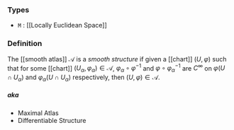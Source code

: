 ### Types
- `M` : [[Locally Euclidean Space]]
### Definition
The [[smooth atlas]] $\mathscr{A}$ is a *smooth structure* if given a [[chart]] $\left(U, \varphi\right)$ such that for some [[chart]] $\left(U_{\alpha}, \varphi_{\alpha}\right) \in\mathscr{A}$, $\varphi_{\alpha} \circ \varphi^{-1}$ and $\varphi \circ \varphi_{\alpha}^{-1}$ are $C^\infty$ on  $\varphi\left(U\cap U_{\alpha}\right)$ and $\varphi_{\alpha}\left(U\cap U_{\alpha}\right)$ respectively, then $\left(U, \varphi\right) \in \mathscr{A}$.
##### aka
- Maximal Atlas
- Differentiable Structure